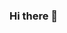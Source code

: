 ### Hi there 👋

<!--
**heckerio/heckerio** is a ✨ _special_ ✨ repository because its `README.md` (this file) appears on your GitHub profile.

Henry's here and welcome to my Github Profile. Do welcome to reach me at my social media that attached below
- 📷: https://www.instagram.com/heckerio/
- 🕊️: https://twitter.com/heckerioXD


